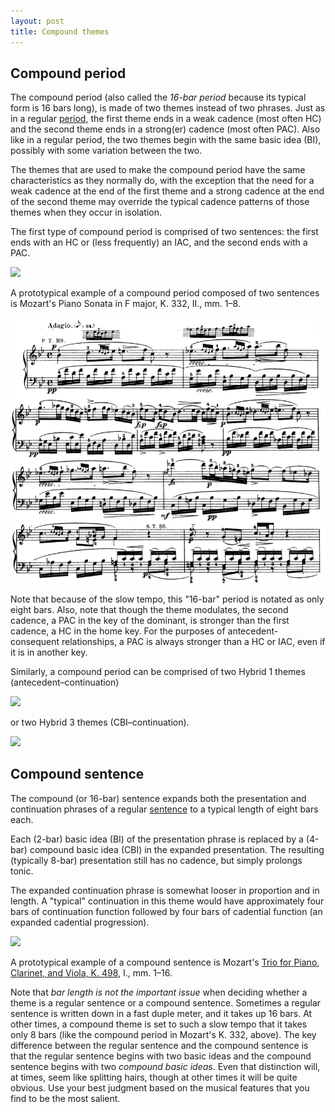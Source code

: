 ```yaml
---
layout: post
title: Compound themes
---
```

## Compound period ##

The compound period (also called the *16-bar period* because its typical form is 16 bars long), is made of two themes instead of two phrases. Just as in a regular [period](period.html), the first theme ends in a weak cadence (most often HC) and the second theme ends in a strong(er) cadence (most often PAC). Also like in a regular period, the two themes begin with the same basic idea (BI), possibly with some variation between the two.

The themes that are used to make the compound period have the same characteristics as they normally do, with the exception that the need for a weak cadence at the end of the first theme and a strong cadence at the end of the second theme may override the typical cadence patterns of those themes when they occur in isolation.

The first type of compound period is comprised of two sentences: the first ends with an HC or (less frequently) an IAC, and the second ends with a PAC.

[![][16period-sent]][16period-sent]

A prototypical example of a compound period composed of two sentences is Mozart's Piano Sonata in F major, K. 332, II., mm. 1–8. 

[![](Graphics/form/k332-ii.png)](Graphics/form/k332-ii.png)

Note that because of the slow tempo, this "16-bar" period is notated as only eight bars. Also, note that though the theme modulates, the second cadence, a PAC in the key of the dominant, is stronger than the first cadence, a HC in the home key. For the purposes of antecedent-consequent relationships, a PAC is always stronger than a HC or IAC, even if it is in another key.

Similarly, a compound period can be comprised of two Hybrid 1 themes (antecedent–continuation) 

[![][16period-hybrid1]][16period-hybrid1]

or two Hybrid 3 themes (CBI–continuation).

[![][16period-hybrid3]][16period-hybrid3]

## Compound sentence ##

The compound (or 16-bar) sentence expands both the presentation and continuation phrases of a regular [sentence](sentence.html) to a typical length of eight bars each. 

Each (2-bar) basic idea (BI) of the presentation phrase is replaced by a (4-bar) compound basic idea (CBI) in the expanded presentation. The resulting (typically 8-bar) presentation still has no cadence, but simply prolongs tonic.

The expanded continuation phrase is somewhat looser in proportion and in length. A "typical" continuation in this theme would have approximately four bars of continuation function followed by four bars of cadential function (an expanded cadential progression).

[![][16sent]][16sent]

A prototypical example of a compound sentence is Mozart's [Trio for Piano, Clarinet, and Viola, K. 498](http://erato.uvt.nl/files/imglnks/usimg/3/32/IMSLP65681-PMLP133432-Mozart_Werke_Breitkopf_Serie_17_KV498_Piano.pdf), I., mm. 1–16.

Note that *bar length is not the important issue* when deciding whether a theme is a regular sentence or a compound sentence. Sometimes a regular sentence is written down in a fast duple meter, and it takes up 16 bars. At other times, a compound theme is set to such a slow tempo that it takes only 8 bars (like the compound period in Mozart's K. 332, above). The key difference between the regular sentence and the compound sentence is that the regular sentence begins with two basic ideas and the compound sentence begins with two *compound basic ideas*. Even that distinction will, at times, seem like splitting hairs, though at other times it will be quite obvious. Use your best judgment based on the musical features that you find to be the most salient.



[16period-sent]: Graphics/ClassicalThemes/16period-sent.png
[16period-hybrid1]: Graphics/ClassicalThemes/16period-hybrid1.png
[16period-hybrid3]: Graphics/ClassicalThemes/16period-hybrid3.png
[16sent]: Graphics/ClassicalThemes/16sentence.png

